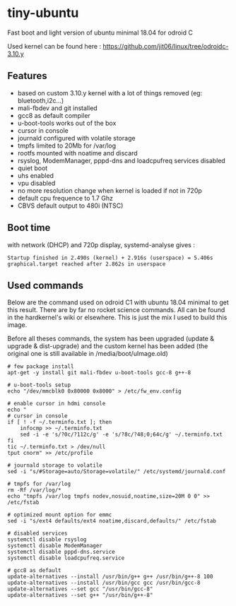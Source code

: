 # tiny-ubuntu
Fast boot and light version of ubuntu minimal 18.04 for odroid C

Used kernel can be found here : https://github.com/jit06/linux/tree/odroidc-3.10.y

Features
--------
- based on custom 3.10.y kernel with a lot of things removed (eg: bluetooth,i2c...)
- mali-fbdev and git installed
- gcc8 as default compiler
- u-boot-tools works out of the box
- cursor in console
- journald configured with volatile storage
- tmpfs limited to 20Mb for /var/log 
- rootfs mounted with noatime and discard
- rsyslog, ModemManager, pppd-dns and loadcpufreq services disabled
- quiet boot
- uhs enabled
- vpu disabled
- no more resolution change when kernel is loaded if not in 720p
- default cpu frequence to 1.7 Ghz
- CBVS default output to 480i (NTSC)

Boot time
---------
with network (DHCP) and 720p display, systemd-analyse gives : 

    Startup finished in 2.490s (kernel) + 2.916s (userspace) = 5.406s
    graphical.target reached after 2.862s in userspace

Used commands
-------------
Below are the command used on odroid C1 with ubuntu 18.04 minimal to get this result.
There are by far no rocket science commands. All can be found in the hardkernel's wiki or elsewhere.
This is just the mix I used to build this image.

Before all theses commands, the system has been upgraded (update & upgrade & dist-upgrade) and the custom kernel has been added (the original one is still available in  /media/boot/uImage.old)


    # few package install
    apt-get -y install git mali-fbdev u-boot-tools gcc-8 g++-8
    
    # u-boot-tools setup
    echo "/dev/mmcblk0 0x80000 0x8000" > /etc/fw_env.config

    # enable cursor in hdmi console
    echo "
    # cursor in console
    if [ ! -f ~/.terminfo.txt ]; then
        infocmp >> ~/.terminfo.txt
        sed -i -e 's/?0c/?112c/g' -e 's/?8c/?48;0;64c/g' ~/.terminfo.txt
    fi
    tic ~/.terminfo.txt > /dev/null
    tput cnorm" >> /etc/profile

    # journald storage to volatile
    sed -i "s/#Storage=auto/Storage=volatile/" /etc/systemd/journald.conf

    # tmpfs for /var/log
    rm -Rf /var/log/*
    echo "tmpfs /var/log tmpfs nodev,nosuid,noatime,size=20M 0 0" >> /etc/fstab
    
    # optimized mount option for emmc
    sed -i "s/ext4 defaults/ext4 noatime,discard,defaults/" /etc/fstab
    
    # disabled services
    systemctl disable rsyslog
    systemctl disable ModemManager
    systemctl disable pppd-dns.service
    systemctl disable loadcpufreq.service      

    # gcc8 as default
    update-alternatives --install /usr/bin/g++ g++ /usr/bin/g++-8 100
    update-alternatives --install /usr/bin/gcc gcc /usr/bin/gcc-8
    update-alternatives --set gcc "/usr/bin/gcc-8"
    update-alternatives --set g++ "/usr/bin/g++-8"

